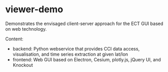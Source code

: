 # viewer-demo

Demonstrates the envisaged client-server approach for the ECT GUI based on web technology.

Content:
* backend: Python webservice that provides CCI data access, visualisation, and time series extraction at given lat/lon
* frontend: Web GUI based on Electron, Cesium, plotly.js, jQuery UI, and Knockout


